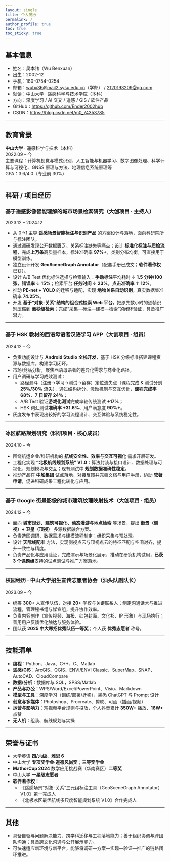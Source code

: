 ```yaml
---
layout: single
title: 个人简历
permalink: /
author_profile: true
toc: true
toc_sticky: true
---
```



## 基本信息
- 姓名：吴本铉（Wu Benxuan）
- 出生：2002-12
- 手机：180-0754-0254
- 邮箱：wubx36@mail2.sysu.edu.cn（学邮） / 2120193209@qq.com
- 就读：中山大学 · 遥感科学与技术学院（本科）
- 方向：深度学习 / AI 交叉 / 遥感 / GIS / 软件产品
- GitHub：<https://github.com/Ender2002hub>
- CSDN：<https://blog.csdn.net/m0_74353785>
---

## 教育背景
**中山大学** · 遥感科学与技术（本科）  
2022.09 – 今  
主要课程：计算机视觉与模式识别、人工智能与机器学习、数字图像处理、科学计算与可视化、GNSS 原理与方法、地理信息系统原理等  
GPA：3.6/4.0（专业前 30%）

---

## 科研 / 项目经历

### 基于遥感影像智能理解的城市场景检索研究（大创项目 · 主持人）  
2023.12 – 2024.12
- 从 0→1 主导 **遥感场景智能标注与识别产品** 的方案设计与落地，面向科研院所与标注团队。  
- 通过调研发现公开数据匮乏、关系标注缺失等痛点；设计 **标准化标注与质检流程**，完成**上万条**高质量样本，标注准确率 **97%+**，类别分布均衡，可直接用于模型训练。  
- 独立设计开发 **GeoSceneGraph Annotator**（配套手册已成文；**软件著作权**已获）。  
- 设计 A/B Test 优化标注选择与检索输入：**手动标注**平均耗时 ↓ **1.5 分钟/100 张**，**错误率** ↓ **15%**；检索平台 **任务时间** ↓ **23%**，**点击准确率** ↑ **12%**。  
- 推动 **PE-net + YOLO** 的迁移与适配，实现 **地物关系自动识别**，真实数据集准确率 **74.25%**。  
- 开发 **基于“对象-关系”结构的组合式检索 Web 平台**，把原先数小时的逐帧识别压缩到 **毫秒级检索**；完成“采集—标注—建模—检索”的闭环验证，具备推广潜力。

---

### 基于 HSK 教材的西语母语者汉语学习 APP（大创项目 · 组员）  
2024.12 – 今
- 负责功能设计与 **Android Studio 全栈开发**，基于 HSK 分级标准搭建课程资源与数据库，构建学习闭环。  
- 市场/竞品分析，聚焦西语母语者的差异化需求与商业化路径。  
- 用户调研与学习成效测试：  
  - 路径漏斗（注册→学习→测试→留存）定位流失点（课程完成 & 测试分别 **25%/30%** 流失），通过结构拆分、激励机制与交互优化，**课程完成率 68%**、**7 日留存 24%**；  
  - A/B Test 验证**游戏化测试**完成率较传统测试 **+17%**；  
  - HSK 词汇测试**准确率 +31.6%**、用户满意度 **90%+**。  
- 灰度发布中表现出较好的学习流程设计、交互体验与系统稳定性。

---

### 冰区航路规划研究（科研项目 · 核心成员）  
2024.10 – 今
- 围绕航运企业/科研机构的 **航线安全性、效率与交互可视化** 需求开展研发。  
- 工程化实现 **“北极航线规划系统” V1.0**：算法封装与接口设计、数据处理与可视化、规划模块与交互；现有测试中 **规划数据准确性稳定**。  
- 推动产品在 **中船集团** 试点落地，对接反馈并完善文档与用户手册，协助 **软著申请**，促进科研成果工程化转化与应用。

---

### 基于 Google 街景影像的城市建筑纹理映射技术（大创项目 · 组员）  
2024.12 – 今
- 面向 **城市规划、建筑可视化、动态漫游与地点检索** 等场景，提出 **街景（侧视）+ 卫星（顶视）** 多源数据融合方案。  
- 负责选区调研、数据需求与建模流程制定；组织采集与预处理。  
- 设计 **天际线配准** 方法，实现侧视点云与顶视点云的特征匹配与空间对齐，提升一致性与精度。  
- 负责产品化与应用验证，完成演示与场景化展示，推动在研究机构试用，**已获 3 个课题组**支持的试点测试与推广方案落地。

---

### 校园经历 · 中山大学招生宣传志愿者协会（汕头队副队长）  
2023.09 – 今
- 统筹 **300+** 人宣传队伍，对接 **20+** 学校与关键联系人；制定沟通话术与推进流程，管理秘书组与媒宣组，提升协作效率。  
- 负责内容创作（宣传视频、海报、红包封面、文化衫、IP 形象）与现场执行；善用用户反馈优化触达与服务体验。  
- 团队获 **2025 中大寒招优秀队伍一等奖**；个人获 **优秀志愿者** 称号。

---

## 技能清单
- **编程**：Python、Java、C++、C、Matlab  
- **遥感/GIS**：ArcGIS、QGIS、ENVI/ENVI Classic、SuperMap、SNAP、AutoCAD、CloudCompare  
- **数据/分析**：数据库与 SQL，SPSS/Matlab
- **产品与办公**：WPS/Word/Excel/PowerPoint、Visio、Markdown  
- **模型与工具**：深度学习（训练/部署/迁移），熟悉 ChatGPT 与 Prompt 设计  
- **创意与多媒体**：Photoshop、Procreate、剪映、可画（插画/视频）  
- **运营与影响力**：短视频平台规则与投放，个人抖音累计 **350W+** 播放、**16W+** 点赞  
- **无人机**：组装、航线规划与实操

---

## 荣誉与证书
- 大学英语 **四/六级**、**雅思 6**  
- 中山大学 **专项奖学金·道德风尚奖**；**三等奖学金**  
- **MathorCup 2024** 数学应用挑战赛（华南赛区）**二等奖**  
- 中山大学 **一星级志愿者**  
- **软件著作权**：  
  - 《遥感场景“对象-关系”三元组标注工具（GeoSceneGraph Annotator）V1.0》第一完成人  
  - 《北极冰区最优航线多尺度智能规划系统 V1.0》合作完成人

---

## 其他
- 具备自驱与问题解决能力、跨学科迁移与工程落地能力；善于组织协调与跨团队沟通；具备跨文化沟通与公开展示能力。  
- 可快速适应新环境与新平台，能够将调研—方案—实现—验证—推广的链路闭环推进。
